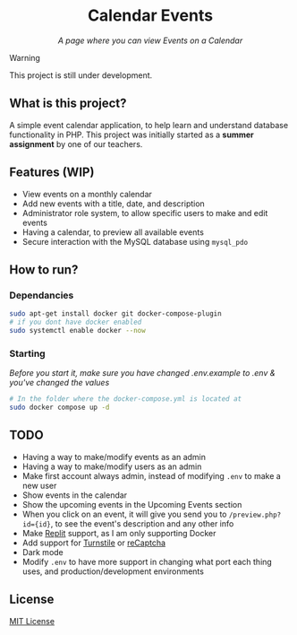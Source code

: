 <h1 align="center">Calendar Events</h1>
<p align="center"><em>A page where you can view Events on a Calendar</em></p>

> [!WARNING]
> This project is still under development. 

## What is this project?
A simple event calendar application, to help learn and understand database functionality in PHP. This project was initially started as a **summer assignment** by one of our teachers.

## Features (WIP)
* View events on a monthly calendar
* Add new events with a title, date, and description
* Administrator role system, to allow specific users to make and edit events
* Having a calendar, to preview all available events
* Secure interaction with the MySQL database using `mysql_pdo`

## How to run?
### Dependancies
```bash
sudo apt-get install docker git docker-compose-plugin
# if you dont have docker enabled
sudo systemctl enable docker --now
```
### Starting
*Before you start it, make sure you have changed .env.example to .env & you've changed the values*
```bash
# In the folder where the docker-compose.yml is located at
sudo docker compose up -d
```

## TODO
* Having a way to make/modify events as an admin
* Having a way to make/modify users as an admin
* Make first account always admin, instead of modifying `.env` to make a new user
* Show events in the calendar
* Show the upcoming events in the Upcoming Events section
* When you click on an event, it will give you send you to `/preview.php?id={id}`, to see the event's description and any other info
* Make [Replit](https://replit.com/) support, as I am only supporting Docker
* Add support for [Turnstile](https://www.cloudflare.com/application-services/products/turnstile/) or [reCaptcha](https://developers.google.com/recaptcha/)
* Dark mode
* Modify `.env` to have more support in changing what port each thing uses, and production/development environments

## License
[MIT License](LICENSE)
